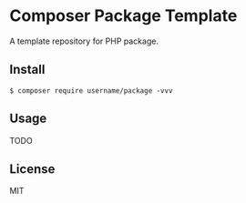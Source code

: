 # Composer Package Template

A template repository for PHP package.


## Install

```shell
$ composer require username/package -vvv
```

## Usage

TODO


## License

MIT
